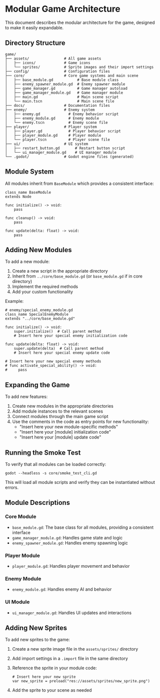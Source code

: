 # Modular Game Architecture

This document describes the modular architecture for the game, designed to make it easily expandable.

## Directory Structure

```
game/
├── assets/                # All game assets
│   ├── icons/             # Game icons
│   └── sprites/           # Sprite images and their import settings
├── config/                # Configuration files
├── core/                  # Core game systems and main scene
│   ├── base_module.gd           # Base module class
│   ├── enemy_spawner_module.gd  # Enemy spawner module
│   ├── game_manager.gd          # Game manager autoload
│   ├── game_manager_module.gd   # Game manager module
│   ├── main.gd                  # Main scene script
│   └── main.tscn                # Main scene file
├── docs/                  # Documentation files
├── enemy/                 # Enemy system
│   ├── enemy.gd             # Enemy behavior script
│   ├── enemy_module.gd      # Enemy module
│   └── enemy.tscn           # Enemy scene file
├── player/                # Player system
│   ├── player.gd            # Player behavior script
│   ├── player_module.gd     # Player module
│   └── player.tscn          # Player scene file
├── ui/                    # UI system
│   ├── restart_button.gd       # Restart button script
│   └── ui_manager_module.gd    # UI manager module
└── .godot/                # Godot engine files (generated)
```

## Module System

All modules inherit from `BaseModule` which provides a consistent interface:

```gdscript
class_name BaseModule
extends Node

func initialize() -> void:
    pass

func cleanup() -> void:
    pass

func update(delta: float) -> void:
    pass
```

## Adding New Modules

To add a new module:

1. Create a new script in the appropriate directory
2. Inherit from `../core/base_module.gd` (or `base_module.gd` if in core directory)
3. Implement the required methods
4. Add your custom functionality

Example:
```gdscript
# enemy/special_enemy_module.gd
class_name SpecialEnemyModule
extends "../core/base_module.gd"

func initialize() -> void:
    super.initialize()  # Call parent method
    # Insert here your special enemy initialization code

func update(delta: float) -> void:
    super.update(delta)  # Call parent method
    # Insert here your special enemy update code

# Insert here your new special enemy methods
# func activate_special_ability() -> void:
#     pass
```

## Expanding the Game

To add new features:

1. Create new modules in the appropriate directories
2. Add module instances to the relevant scenes
3. Connect modules through the main game script
4. Use the comments in the code as entry points for new functionality:
   - "Insert here your new module-specific methods"
   - "Insert here your [module] initialization code"
   - "Insert here your [module] update code"

## Running the Smoke Test

To verify that all modules can be loaded correctly:

```
godot --headless -s core/smoke_test_cli.gd
```

This will load all module scripts and verify they can be instantiated without errors.

## Module Descriptions

### Core Module
- `base_module.gd`: The base class for all modules, providing a consistent interface
- `game_manager_module.gd`: Handles game state and logic
- `enemy_spawner_module.gd`: Handles enemy spawning logic

### Player Module
- `player_module.gd`: Handles player movement and behavior

### Enemy Module
- `enemy_module.gd`: Handles enemy AI and behavior

### UI Module
- `ui_manager_module.gd`: Handles UI updates and interactions

## Adding New Sprites

To add new sprites to the game:

1. Create a new sprite image file in the `assets/sprites/` directory
2. Add import settings in a `.import` file in the same directory
3. Reference the sprite in your module code:
   ```gdscript
   # Insert here your new sprite
   var new_sprite = preload("res://assets/sprites/new_sprite.png")
   ```

4. Add the sprite to your scene as needed